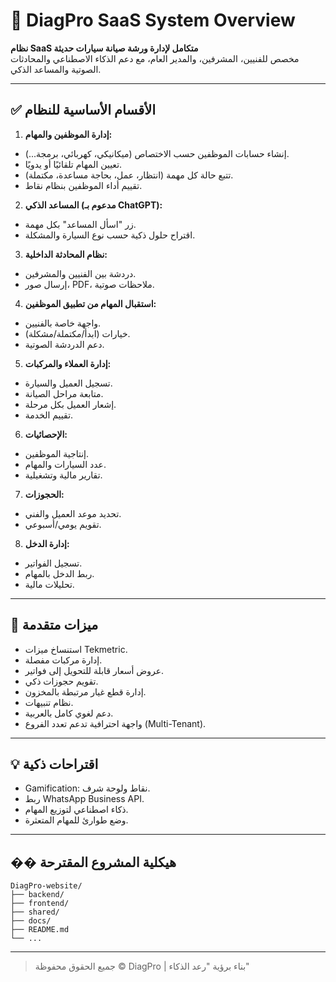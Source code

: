 # 🚗 DiagPro SaaS System Overview

**نظام SaaS متكامل لإدارة ورشة صيانة سيارات حديثة**  
مخصص للفنيين، المشرفين، والمدير العام، مع دعم الذكاء الاصطناعي والمحادثات الصوتية والمساعد الذكي.

---

## ✅ الأقسام الأساسية للنظام

1. **إدارة الموظفين والمهام:**  
- إنشاء حسابات الموظفين حسب الاختصاص (ميكانيكي، كهربائي، برمجة...).
- تعيين المهام تلقائيًا أو يدويًا.
- تتبع حالة كل مهمة (انتظار، عمل، بحاجة مساعدة، مكتملة).
- تقييم أداء الموظفين بنظام نقاط.

2. **المساعد الذكي (مدعوم بـ ChatGPT):**  
- زر "اسأل المساعد" بكل مهمة.
- اقتراح حلول ذكية حسب نوع السيارة والمشكلة.

3. **نظام المحادثة الداخلية:**  
- دردشة بين الفنيين والمشرفين.
- إرسال صور، PDF، ملاحظات صوتية.

4. **استقبال المهام من تطبيق الموظفين:**  
- واجهة خاصة بالفنيين.
- خيارات (ابدأ/مكتملة/مشكلة).
- دعم الدردشة الصوتية.

5. **إدارة العملاء والمركبات:**  
- تسجيل العميل والسيارة.
- متابعة مراحل الصيانة.
- إشعار العميل بكل مرحلة.
- تقييم الخدمة.

6. **الإحصائيات:**  
- إنتاجية الموظفين.
- عدد السيارات والمهام.
- تقارير مالية وتشغيلية.

7. **الحجوزات:**  
- تحديد موعد العميل والفني.
- تقويم يومي/أسبوعي.

8. **إدارة الدخل:**  
- تسجيل الفواتير.
- ربط الدخل بالمهام.
- تحليلات مالية.

---

## 🌟 ميزات متقدمة

- استنساخ ميزات Tekmetric.
- إدارة مركبات مفصلة.
- عروض أسعار قابلة للتحويل إلى فواتير.
- تقويم حجوزات ذكي.
- إدارة قطع غيار مرتبطة بالمخزون.
- نظام تنبيهات.
- دعم لغوي كامل بالعربية.
- واجهة احترافية تدعم تعدد الفروع (Multi-Tenant).

---

## 💡 اقتراحات ذكية

- Gamification: نقاط ولوحة شرف.
- ربط WhatsApp Business API.
- ذكاء اصطناعي لتوزيع المهام.
- وضع طوارئ للمهام المتعثرة.

---

## ��️ هيكلية المشروع المقترحة

```
DiagPro-website/
├── backend/
├── frontend/
├── shared/
├── docs/
├── README.md
└── ...
```

---

> جميع الحقوق محفوظة © DiagPro | بناء برؤية "رعد الذكاء"

